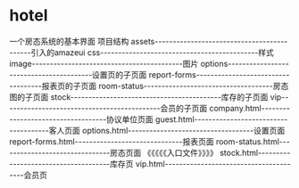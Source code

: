 # hotel
一个房态系统的基本界面
项目结构
 assets-------------------------------------------引入的amazeui
 css--------------------------------------------样式
 image------------------------------------------图片
 options----------------------------------------设置页的子页面
 report-forms-----------------------------------报表页的子页面
 room-status------------------------------------房态图的子页面
 stock------------------------------------------库存的子页面
 vip--------------------------------------------会员的子页面
 company.html-----------------------------------协议单位页面
 guest.html-------------------------------------客人页面
 options.html-----------------------------------设置页面
 report-forms.html------------------------------报表页面
 room-status.html-------------------------------房态页面 《《《《《入口文件》》》》
 stock.html-------------------------------------库存页
 vip.html---------------------------------------会员页

